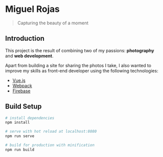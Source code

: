 # Miguel Rojas

> Capturing the beauty of a moment

## Introduction

This project is the result of combining two of my passions: **photography** and **web development**.

Apart from building a site for sharing the photos I take, I also wanted to improve my skills as front-end developer 
using the following technologies:

* [Vue.js](https://vuejs.org/) 
* [Webpack](https://webpack.js.org/)
* [Firebase](https://firebase.google.com/)

## Build Setup

``` bash
# install dependencies
npm install

# serve with hot reload at localhost:8080
npm run serve

# build for production with minification
npm run build
```